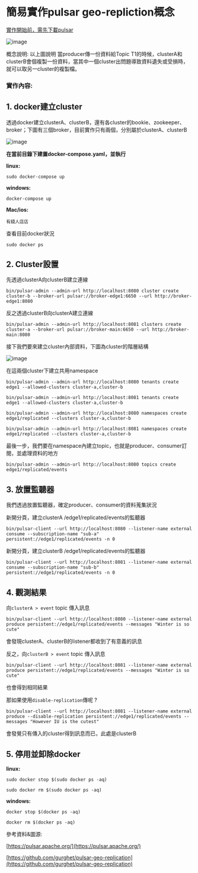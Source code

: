 # 簡易實作pulsar geo-repliction概念


[實作開始前，需先下載pulsar](https://pulsar.apache.org/docs/3.2.x/getting-started-home/)





![image](https://github.com/chadtied/pulsar_simple_geo-replication/assets/96424234/c88d2a3b-4582-41d7-9ade-8fd0bf2673b8)





概念說明: 以上圖說明 當producer傳一份資料給Topic T1的時候，clusterA和clusterB會個複製一份資料，當其中一個cluster出問題導致資料遺失或受損時，就可以取另一cluster的複製檔。






### 實作內容:




## 1. docker建立cluster


透過docker建立clusterA、clusterB，還有各cluster的bookie、zookeeper、broker；下圖有三個broker，目前實作只有兩個，分別屬於clusterA、clusterB


![image](https://github.com/chadtied/pulsar_simple_geo-replication/assets/96424234/010f888a-8cd6-4552-9690-3033ecf86e8f)

**在當前目錄下建置docker-compose.yaml，並執行**

**linux:**

```sudo docker-compose up```

**windows:**

```docker-compose up```

**Mac/ios:**

```有錢人店店```

查看目前docker狀況

```sudo docker ps```


## 2. Cluster設置


先透過clusterA向clusterB建立連線


```bin/pulsar-admin --admin-url http://localhost:8080 cluster create cluster-b --broker-url pulsar://broker-edge1:6650 --url http://broker-edge1:8080```



反之透過clusterB向clusterA建立連線


```bin/pulsar-admin --admin-url http://localhost:8081 clusters create cluster-a --broker-url pulsar://broker-main:6650 --url http://broker-main:8080```


接下我們要來建立cluster內部資料，下圖為cluster的階層結構

![image](https://github.com/chadtied/pulsar_simple_geo-replication/assets/96424234/12c6a40b-0095-4e27-ada8-e3b7e8544f92)


在這兩個cluster下建立共用namespace


```bin/pulsar-admin --admin-url http://localhost:8080 tenants create edge1 --allowed-clusters cluster-a,cluster-b```

```bin/pulsar-admin --admin-url http://localhost:8081 tenants create edge1 --allowed-clusters cluster-a,cluster-b```

```bin/pulsar-admin --admin-url http://localhost:8080 namespaces create edge1/replicated --clusters cluster-a,cluster-b```

```bin/pulsar-admin --admin-url http://localhost:8081 namespaces create edge1/replicated --clusters cluster-a,cluster-b```


最後一步，我們要在namespace內建立topic，也就是producer、consumer訂閱，並處理資料的地方


```bin/pulsar-admin --admin-url http://localhost:8080 topics create edge1/replicated/events```



## 3. 放置監聽器


我們透過放置監聽器，確定producer、consumer的資料蒐集狀況


新開分頁，建立clusterA /edge1/replicated/events的監聽器


```bin/pulsar-client --url http://localhost:8080 --listener-name external consume --subscription-name "sub-a" persistent://edge1/replicated/events -n 0```


新開分頁，建立clusterB /edge1/replicated/events的監聽器


```bin/pulsar-client --url http://localhost:8081 --listener-name external consume --subscription-name "sub-b" persistent://edge1/replicated/events -n 0```


## 4. 觀測結果


向```clusterA > event``` topic 傳入訊息


```bin/pulsar-client --url http://localhost:8080 --listener-name external produce persistent://edge1/replicated/events --messages "Winter is so cute" ```


會發現clusterA、clusterB的listener都收到了有意義的訊息


反之，向```clusterB > event``` topic 傳入訊息

```bin/pulsar-client --url http://localhost:8081 --listener-name external produce persistent://edge1/replicated/events --messages "Winter is so cute" ```

也會得到相同結果


那如果使用```disable-replication```傳呢 ?

```bin/pulsar-client --url http://localhost:8081 --listener-name external produce --disable-replication persistent://edge1/replicated/events --messages "However IU is the cutest"```

會發覺只有傳入的cluster得到訊息而已，此處是clusterB


## 5. 停用並卸除docker


**linux:**

```sudo docker stop $(sudo docker ps -aq)```

```sudo docker rm $(sudo docker ps -aq)```

**windows:**

```docker stop $(docker ps -aq)```

```docker rm $(docker ps -aq)```



參考資料&圖源:

[https://pulsar.apache.org/](https://pulsar.apache.org/)

[https://github.com/gurghet/pulsar-geo-replication](https://github.com/gurghet/pulsar-geo-replication)
